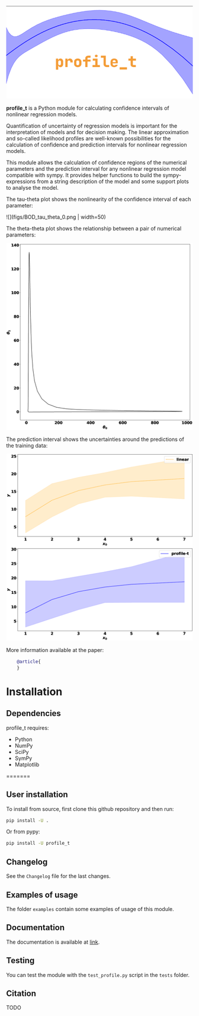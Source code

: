 ![](figs/logo.png)

**profile_t** is a Python module for calculating confidence intervals of nonlinear regression models.

Quantification of uncertainty of regression models is important for the interpretation of models and for decision making. The linear approximation and so-called likelihood profiles are well-known possibilities for the calculation of confidence and prediction intervals for nonlinear regression models.

This module allows the calculation of confidence regions of the numerical parameters and the prediction interval for any nonlinear regression model compatible with sympy. It provides helper functions to build the sympy-expressions from a string description of the model and some support plots to analyse the model.

The tau-theta plot shows the nonlinearity of the confidence interval of each parameter:

![](figs/BOD_tau_theta_0.png | width=50)

The theta-theta plot shows the relationship between a pair of numerical parameters:

![](figs/BOD_theta_theta.png)

The prediction interval shows the uncertainties around the predictions of the training data:

![](figs/BOD_predictions.png)

More information available at the paper:

```bibtex
    @article{
    }
```


# Installation

## Dependencies

profile_t requires:

- Python
- NumPy
- SciPy
- SymPy
- Matplotlib

=======

## User installation

To install from source, first clone this github repository and then run:

```bash
pip install -U .
```

Or from pypy:

```bash
pip install -U profile_t
```

## Changelog

See the `Changelog` file for the last changes.

## Examples of usage

The folder `examples` contain some examples of usage of this module.

## Documentation

The documentation is available at [link](link).

## Testing

You can test the module with the `test_profile.py` script in the `tests` folder.

## Citation

TODO